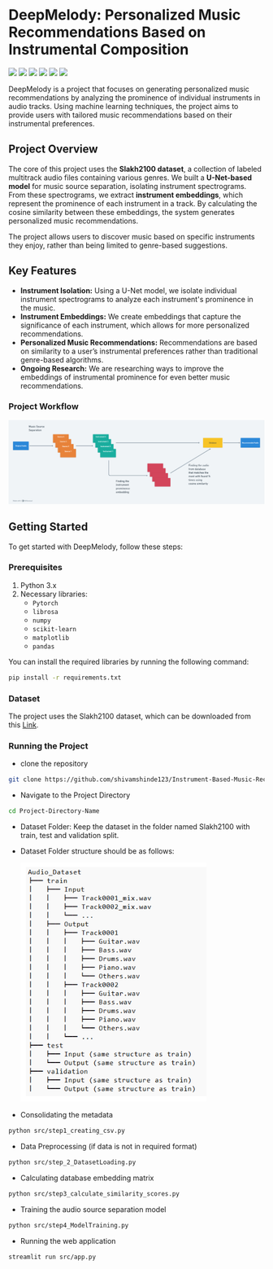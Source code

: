 
# DeepMelody: Personalized Music Recommendations Based on Instrumental Composition 

![](https://img.shields.io/github/last-commit/shivamshinde123/Instrument-Based-Music-Recommendation)
![](https://img.shields.io/github/languages/count/shivamshinde123/Instrument-Based-Music-Recommendation)
![](https://img.shields.io/github/languages/top/shivamshinde123/Instrument-Based-Music-Recommendation)
![](https://img.shields.io/github/repo-size/shivamshinde123/Instrument-Based-Music-Recommendation)
![](https://img.shields.io/github/directory-file-count/shivamshinde123/Instrument-Based-Music-Recommendation)
![](https://img.shields.io/github/license/shivamshinde123/Instrument-Based-Music-Recommendation)

DeepMelody is a project that focuses on generating personalized music recommendations by analyzing the prominence of individual instruments in audio tracks. Using machine learning techniques, the project aims to provide users with tailored music recommendations based on their instrumental preferences.

## Project Overview

The core of this project uses the **Slakh2100 dataset**, a collection of labeled multitrack audio files containing various genres. We built a **U-Net-based model** for music source separation, isolating instrument spectrograms. From these spectrograms, we extract **instrument embeddings**, which represent the prominence of each instrument in a track. By calculating the cosine similarity between these embeddings, the system generates personalized music recommendations.

The project allows users to discover music based on specific instruments they enjoy, rather than being limited to genre-based suggestions.

## Key Features

- **Instrument Isolation:** Using a U-Net model, we isolate individual instrument spectrograms to analyze each instrument's prominence in the music.
- **Instrument Embeddings:** We create embeddings that capture the significance of each instrument, which allows for more personalized recommendations.
- **Personalized Music Recommendations:** Recommendations are based on similarity to a user’s instrumental preferences rather than traditional genre-based algorithms.
- **Ongoing Research:** We are researching ways to improve the embeddings of instrumental prominence for even better music recommendations.

### Project Workflow

![alt text](image-1.png)

## Getting Started

To get started with DeepMelody, follow these steps:

### Prerequisites

1. Python 3.x
2. Necessary libraries:
   - `Pytorch` 
   - `librosa`
   - `numpy`
   - `scikit-learn`
   - `matplotlib`
   - `pandas`

You can install the required libraries by running the following command:

```bash
pip install -r requirements.txt  
```
  
### Dataset

The project uses the Slakh2100 dataset, which can be downloaded from this [Link](slakh.com).

### Running the Project

- clone the repository

```bash
git clone https://github.com/shivamshinde123/Instrument-Based-Music-Recommendation.git
```

- Navigate to the Project Directory

```bash
cd Project-Directory-Name
```

- Dataset Folder: Keep the dataset in the folder named Slakh2100 with train, test and validation split.

- Dataset Folder structure should be as follows:  

    ![alt text](image.png)

- Consolidating the metadata

```bash
python src/step1_creating_csv.py
```

- Data Preprocessing (if data is not in required format)

```bash
python src/step_2_DatasetLoading.py
```

- Calculating database embedding matrix

```bash
python src/step3_calculate_similarity_scores.py
```

- Training the audio source separation model

```bash
python src/step4_ModelTraining.py
```

- Running the web application

```bash
streamlit run src/app.py
```
